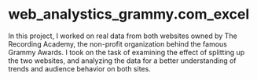 # web_analystics_grammy.com_excel
In this project, I worked on real data from both websites owned by The Recording Academy, the non-profit organization behind the famous Grammy Awards. I took on the task of examining the effect of splitting up the two websites, and analyzing the data for a better understanding of trends and audience behavior on both sites.
